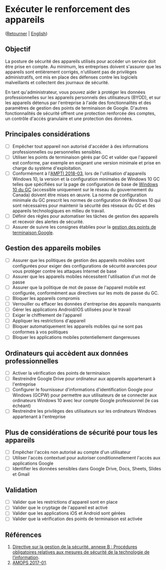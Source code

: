 # Exécuter le renforcement des appareils
([Retourner](/README.md#mesures-de-sécurité-dinformatique-en-nuage-du-gc-pour-google-workspace) | [English](/EN/07_Perform_Device_Hardening.md))

## Objectif

La posture de sécurité des appareils utilisés pour accéder un service doit être prise en compte. Au minimum, les entreprises doivent s'assurer que les appareils sont entièrement corrigés, n'utilisent pas de privilèges administratifs, ont mis en place des défenses contre les logiciels malveillants et collectent des journaux de sécurité.

En tant qu'administrateur, vous pouvez aider à protéger les données professionnelles sur les appareils personnels des utilisateurs (BYOD), et sur les appareils détenus par l'entreprise à l'aide des fonctionnalités et des paramètres de gestion des points de terminaison de Google. D'autres fonctionnalités de sécurité offrent une protection renforcée des comptes, un contrôle d'accès granulaire et une protection des données.

## Principales considérations

* [ ] Empêcher tout appareil non autorisé d'accéder à des informations professionnelles ou personnelles sensibles.
* [ ] Utiliser les points de terminaison gérés par GC et valider que l'appareil est conforme, par exemple en exigeant une version minimale et prise en charge du système d'exploitation.
* [ ] Conformément à l'[AMPTI 2018-03](https://www.canada.ca/fr/gouvernement/systeme/gouvernement-numerique/technologiques-modernes-nouveaux/avis-mise-oeuvre-politique/directive-migration-configuration-systeme-exploitation-bureau-windows10.html), lors de l'utilisation d'appareils Windows 10, la version et la configuration minimales de Windows 10 GC telles que spécifiées sur la page de configuration de base de [Windows 10 du GC](https://gcconnex.gc.ca/groups/profile/12903340/wtd-common-desktop-operating-environment-environnement-dexploitation-commun-des-ordinateurs-de-bureau-des-atmt?language=en#20998653) (accessible uniquement sur le réseau du gouvernement du Canada) doivent être mises en œuvre. La norme de configuration minimale du GC prescrit les normes de configuration de Windows 10 qui sont nécessaires pour maintenir la sécurité des réseaux du GC et des appareils technologiques en milieu de travail.
* [ ] Définir des règles pour automatiser les tâches de gestion des appareils et recevoir des alertes de sécurité.
* [ ] Assurer de suivre les consignes établies pour la [gestion des points de terminaison Google](https://support.google.com/a/topic/24642?hl=fr&ref_topic=10012113).

## Gestion des appareils mobiles

* [ ] Assurer que les politiques de gestion des appareils mobiles sont configurées pour exiger des configurations de sécurité avancées pour vous protéger contre les attaques Internet de base
* [ ] Assurer que les appareils mobiles nécessitent l'utilisation d'un mot de passe
* [ ] Assurer que la politique de mot de passe de l'appareil mobile est configurée, conformément aux directives sur les mots de passe du GC.
* [ ] Bloquer les appareils compromis
* [ ] Verrouiller ou effacer les données d'entreprise des appareils manquants
* [ ] Gérer les applications Android/iOS utilisées pour le travail
* [ ] Exiger le chiffrement de l'appareil
* [ ] Appliquer les restrictions d'appareil
* [ ] Bloquer automatiquement les appareils mobiles qui ne sont pas conformes à vos politiques
* [ ] Bloquer les applications mobiles potentiellement dangereuses

## Ordinateurs qui accèdent aux données professionnelles

* [ ] Activer la vérification des points de terminaison
* [ ] Restreindre Google Drive pour ordinateur aux appareils appartenant à l'entreprise
* [ ] Configurer le fournisseur d'informations d'identification Google pour Windows (GCPW) pour permettre aux utilisateurs de se connecter aux ordinateurs Windows 10 avec leur compte Google professionnel (le cas échéant)
* [ ] Restreindre les privilèges des utilisateurs sur les ordinateurs Windows appartenant à l'entreprise

## Plus de considérations de sécurité pour tous les appareils

* [ ] Empêcher l'accès non autorisé au compte d'un utilisateur
* [ ] Utiliser l'accès contextuel pour autoriser conditionnellement l'accès aux applications Google
* [ ] Identifier les données sensibles dans Google Drive, Docs, Sheets, Slides et Gmail

## Validation

* [ ] Valider que les restrictions d'appareil sont en place
* [ ] Valider que le cryptage de l'appareil est activé
* [ ] Valider que les applications iOS et Android sont gérées
* [ ] Valider que la vérification des points de terminaison est activée

## Références

1. [Directive sur la gestion de la sécurité, annexe B : Procédures obligatoires relatives aux mesures de sécurité de la technologie de l’information](https://www.tbs-sct.canada.ca/pol/doc-fra.aspx?id=32611).
2. [AMOPS 2017-01](https://www.canada.ca/fr/gouvernement/systeme/gouvernement-numerique/innovations-gouvernementales-numeriques/services-informatique-nuage/orientation-utilisation-securisee-services-commerciaux-informatique-nuage-amops.html).

